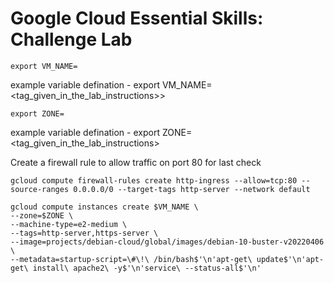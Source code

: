 # Google Cloud Essential Skills: Challenge Lab
```
export VM_NAME=
```
 example variable defination - export VM_NAME=<tag_given_in_the_lab_instructions>>
```
export ZONE= 
```
example variable defination - export ZONE=<tag_given_in_the_lab_instructions>

Create a firewall rule to allow traffic on port 80 for last check
```
gcloud compute firewall-rules create http-ingress --allow=tcp:80 --source-ranges 0.0.0.0/0 --target-tags http-server --network default
```
```
gcloud compute instances create $VM_NAME \
--zone=$ZONE \
--machine-type=e2-medium \
--tags=http-server,https-server \
--image=projects/debian-cloud/global/images/debian-10-buster-v20220406 \
--metadata=startup-script=\#\!\ /bin/bash$'\n'apt-get\ update$'\n'apt-get\ install\ apache2\ -y$'\n'service\ --status-all$'\n' 
  ```
